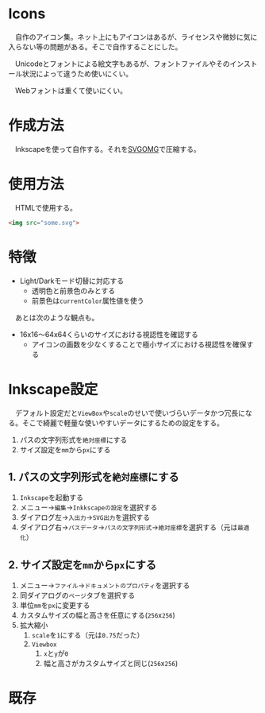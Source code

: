 # Icons

　自作のアイコン集。ネット上にもアイコンはあるが、ライセンスや微妙に気に入らない等の問題がある。そこで自作することにした。

　Unicodeとフォントによる絵文字もあるが、フォントファイルやそのインストール状況によって違うため使いにくい。

　Webフォントは重くて使いにくい。

# 作成方法

　Inkscapeを使って自作する。それを[SVGOMG][]で圧縮する。

[SVGOMG]:https://jakearchibald.github.io/svgomg/

# 使用方法

　HTMLで使用する。

```html
<img src="some.svg">
```

# 特徴

* Light/Darkモード切替に対応する
    * 透明色と前景色のみとする
    * 前景色は`currentColor`属性値を使う

　あとは次のような観点も。

* 16x16〜64x64くらいのサイズにおける視認性を確認する
    * アイコンの画数を少なくすることで極小サイズにおける視認性を確保する

# Inkscape設定

　デフォルト設定だと`ViewBox`や`scale`のせいで使いづらいデータかつ冗長になる。そこで綺麗で軽量な使いやすいデータにするための設定をする。

[InkscapeによるWeb素材として使いやすいSVGの作り方]:https://zenn.dev/azulitenet/articles/optimizing_svg_path_by_inkscape

1. パスの文字列形式を`絶対座標`にする
2. サイズ設定を`mm`から`px`にする

## 1. パスの文字列形式を`絶対座標`にする

1. `Inkscape`を起動する
2. メニュー→`編集`→`Inkkscapeの設定`を選択する
3. ダイアログ左→`入出力`→`SVG出力`を選択する
4. ダイアログ右→`パスデータ`→`パスの文字列形式`→`絶対座標`を選択する（元は`最適化`）

## 2. サイズ設定を`mm`から`px`にする

1. メニュー→`ファイル`→`ドキュメントのプロパティ`を選択する
2. 同ダイアログの`ページ`タブを選択する
3. 単位`mm`を`px`に変更する
4. カスタムサイズの幅と高さを任意にする(`256`x`256`)
5. 拡大縮小
    1. `scale`を`1`にする（元は`0.75`だった）
    2. `Viewbox`
        1. `x`と`y`が`0`
        2. 幅と高さがカスタムサイズと同じ(`256`x`256`)

# 既存


